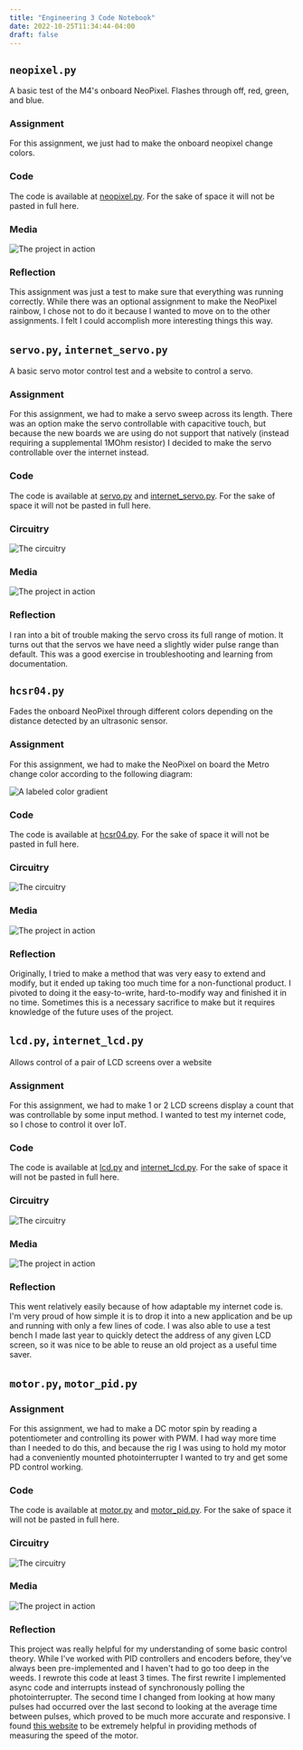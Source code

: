 ```yaml
---
title: "Engineering 3 Code Notebook"
date: 2022-10-25T11:34:44-04:00
draft: false
---
```

## `neopixel.py`
A basic test of the M4's onboard NeoPixel. Flashes through off, red, green, and blue.
### Assignment
For this assignment, we just had to make the onboard neopixel change colors.
### Code
The code is available at [neopixel.py](https://github.com/rivques/CircuitPython/blob/master/neopixel.py). For the sake of space it will not be pasted in full here.
### Media
![The project in action](/docs/neopixel.gif "The project in action.")
### Reflection
This assignment was just a test to make sure that everything was running correctly. While there was an optional assignment to make the NeoPixel rainbow, I chose not to do it because I wanted to move on to the other assignments. I felt I could accomplish more interesting things this way.
## `servo.py`, `internet_servo.py`
A basic servo motor control test and a website to control a servo.
### Assignment
For this assignment, we had to make a servo sweep across its length. There was an option make the servo controllable with capacitive touch, but because the new boards we are using do not support that natively (instead requiring a supplemental 1MOhm resistor) I decided to make the servo controllable over the internet instead.
### Code
The code is available at [servo.py](https://github.com/rivques/CircuitPython/blob/master/servo.py) and [internet_servo.py](https://github.com/rivques/CircuitPython/blob/master/internet_servo.py). For the sake of space it will not be pasted in full here.
### Circuitry
![The circuitry](/docs/servocircuit.png "A diagram of the circuit. Note that the UNO should be a Metro M4 Airlift; the circuitry software didn't have that board.")
### Media
![The project in action](/docs/internet-servo.gif "The project in action. Sorry for the shaky video, it's somewhat difficult to control a computer, hold a phone, and keep the servo in shot.")
### Reflection
I ran into a bit of trouble making the servo cross its full range of motion. It turns out that the servos we have need a slightly wider pulse range than default. This was a good exercise in troubleshooting and learning from documentation. 
## `hcsr04.py`
Fades the onboard NeoPixel through different colors depending on the distance detected by an ultrasonic sensor.
### Assignment
For this assignment, we had to make the NeoPixel on board the Metro change color according to the following diagram:

![A labeled color gradient](/docs/color%20spectrum.png)
### Code
The code is available at [hcsr04.py](https://github.com/rivques/CircuitPython/blob/master/hcsr04.py). For the sake of space it will not be pasted in full here.
### Circuitry
![The circuitry](/docs/hcsr04circuit.png "A diagram of the circuit.")
### Media
![The project in action](/docs/hc-sr04.gif "The project in action.")
### Reflection
Originally, I tried to make a method that was very easy to extend and modify, but it ended up taking too much time for a non-functional product. I pivoted to doing it the easy-to-write, hard-to-modify way and finished it in no time. Sometimes this is a necessary sacrifice to make but it requires knowledge of the future uses of the project.
## `lcd.py`, `internet_lcd.py`
Allows control of a pair of LCD screens over a website
### Assignment
For this assignment, we had to make 1 or 2 LCD screens display a count that was controllable by some input method. I wanted to test my internet code, so I chose to control it over IoT.
### Code
The code is available at [lcd.py](https://github.com/rivques/CircuitPython/blob/master/lcd.py) and [internet_lcd.py](https://github.com/rivques/CircuitPython/blob/master/internet_lcd.py). For the sake of space it will not be pasted in full here.
### Circuitry
![The circuitry](/docs/lcdcircuit.png "A diagram of the circuit. Again, note that the board should be a Metro M4 Airlift.")
### Media
![The project in action](/docs/IoT-LCD.gif "The project in action. The motor isn't doing anything, it just happened to be attached to a convenient place to mount 2 LCDs.")
### Reflection
This went relatively easily because of how adaptable my internet code is. I'm very proud of how simple it is to drop it into a new application and be up and running with only a few lines of code. I was also able to use a test bench I made last year to quickly detect the address of any given LCD screen, so it was nice to be able to reuse an old project as a useful time saver.
## `motor.py`, `motor_pid.py`
### Assignment
For this assignment, we had to make a DC motor spin by reading a potentiometer and controlling its power with PWM. I had way more time than I needed to do this, and because the rig I was using to hold my motor had a conveniently mounted photointerrupter I wanted to try and get some PD control working.
### Code
The code is available at [motor.py](https://github.com/rivques/CircuitPython/blob/master/motor.py) and [motor_pid.py](https://github.com/rivques/CircuitPython/blob/master/motor_pid.py). For the sake of space it will not be pasted in full here.
### Circuitry
![The circuitry](/docs/motorcircuit.png "A diagram of the circuit.")
### Media
![The project in action](/docs/motor.gif "The project in action. The console is not visible, but it's printing the (low!) error between requested speed and actual speed.")
### Reflection
This project was really helpful for my understanding of some basic control theory. While I've worked with PID controllers and encoders before, they've always been pre-implemented and I haven't had to go too deep in the weeds. I rewrote this code at least 3 times. The first rewrite I implemented async code and interrupts instead of synchronously polling the photointerrupter. The second time I changed from looking at how many pulses had occurred over the last second to looking at the average time between pulses, which proved to be much more accurate and responsive. I found [this website](https://www.motioncontroltips.com/what-type-of-encoder-can-be-used-to-measure-speed/) to be extremely helpful in providing methods of measuring the speed of the motor.